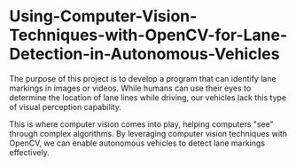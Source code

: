 # Using-Computer-Vision-Techniques-with-OpenCV-for-Lane-Detection-in-Autonomous-Vehicles

The purpose of this project is to develop a program that can identify lane markings in images or videos. While humans can use their eyes to determine the location of lane lines while driving, our vehicles lack this type of visual perception capability.

This is where computer vision comes into play, helping computers "see" through complex algorithms. By leveraging computer vision techniques with OpenCV, we can enable autonomous vehicles to detect lane markings effectively.
